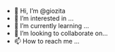 - 👋 Hi, I’m @giozita
- 👀 I’m interested in ...
- 🌱 I’m currently learning ...
- 💞️ I’m looking to collaborate on...     
- 📫 How to reach me ...

<!---
giozita/giozita is a ✨ special ✨ repository because its `README.md` (this file) appears on your GitHub profile.
You can click the Preview link to take a look at your changes.
--->

